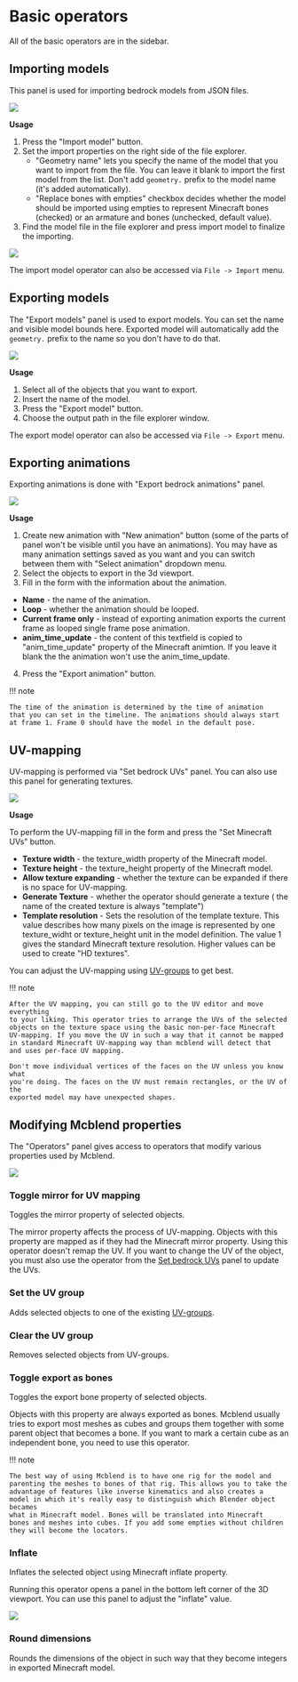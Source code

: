 # Basic operators

All of the basic operators are in the sidebar.

## Importing models

This panel is used for importing bedrock models from JSON files.

![](../img/import_model_panel.png)

__Usage__

1. Press the "Import model" button.
2. Set the import properties on the right side of the file explorer.
    - "Geometry name" lets you specify the name of the model that you want
      to import from the file. You can leave it blank to import the first
      model from the list. Don't add `geometry.` prefix to the model name
      (it's added automatically).
    - "Replace bones with empties" checkbox decides whether the model should
      be imported using empties to represent Minecraft bones (checked) or an
      armature and bones (unchecked, default value).
3. Find the model file in the file explorer and press import model to finalize
  the importing.

![](../img/import_model_file_explorer.png)

The import model operator can also be accessed via `File -> Import` menu.


## Exporting models

The "Export models" panel is used to export models. You can set the
name and visible model bounds here. Exported model will automatically add
the `geometry.` prefix to the name so you don't have to do that.

![](../img/export_model_panel.png)

__Usage__

1. Select all of the objects that you want to export.
2. Insert the name of the model.
3. Press the "Export model" button.
4. Choose the output path in the file explorer window.

The export model operator can also be accessed via `File -> Export` menu.

## Exporting animations

Exporting animations is done with "Export bedrock animations" panel.

![](../img/export_animation_panel.png)

__Usage__

1. Create new animation with "New animation" button (some of the parts of
  panel won't be visible until you have an animations). You may have as
  many animation settings saved as you want and you can switch between them
  with "Select animation" dropdown menu.
2. Select the objects to export in the 3d viewport.
3. Fill in the form with the information about the animation.
  - **Name** - the name of the animation.
  - **Loop** - whether the animation should be looped.
  - **Current frame only** - instead of exporting animation exports the
    current frame as looped single frame pose animation.
  - **anim_time_update** - the content of this textfield is copied to
    "anim_time_update" property of the Minecraft animtion. If you leave it
    blank the the animation won't use the anim_time_update.
4. Press the "Export animation" button.


!!! note

    The time of the animation is determined by the time of animation
    that you can set in the timeline. The animations should always start
    at frame 1. Frame 0 should have the model in the default pose.


## UV-mapping

UV-mapping is performed via "Set bedrock UVs" panel. You can also use this
panel for generating textures.

![](../img/set_bedrock_uvs_panel.png)

__Usage__

To perform the UV-mapping fill in the form and press the "Set Minecraft
UVs" button.

- **Texture width** - the texture_width property of the Minecraft model.
- **Texture height** - the texture_height property of the Minecraft model.
- **Allow texture expanding** - whether the texture can be expanded if there
  is no space for UV-mapping.
- **Generate Texture** - whether the operator should generate a texture (
  the name of the created texture is always "template")
- **Template resolution** - Sets the resolution of the template texture. This
  value describes how many pixels on the image is represented by one
  texture_widht or texture_height unit in the model definition. The value 1
  gives the standard Minecraft texture resolution. Higher values can be used
  to create "HD textures".

You can adjust the UV-mapping using [UV-groups](../uv_groups/) to get best.

!!! note

    After the UV mapping, you can still go to the UV editor and move everything
    to your liking. This operator tries to arrange the UVs of the selected
    objects on the texture space using the basic non-per-face Minecraft
    UV-mapping. If you move the UV in such a way that it cannot be mapped
    in standard Minecraft UV-mapping way than mcblend will detect that
    and uses per-face UV mapping.

    Don't move individual vertices of the faces on the UV unless you know what
    you're doing. The faces on the UV must remain rectangles, or the UV of the
    exported model may have unexpected shapes.

## Modifying Mcblend properties

The "Operators" panel gives access to operators that modify various
properties used by Mcblend.

![](../img/operators_panel.png)

### Toggle mirror for UV mapping
Toggles the mirror property of selected
objects.

The mirror property affects the process of UV-mapping. Objects with
this property are mapped as if they had the Minecraft mirror property.
Using this operator doesn't remap the UV. If you want to change
the UV of the object, you must also use the operator from the
[Set bedrock UVs](#uv-mapping) panel to update the UVs.
### Set the UV group
Adds selected objects to one of the existing [UV-groups](../uv_groups).
### Clear the UV group
Removes selected objects from UV-groups.
### Toggle export as bones
Toggles the export bone property of selected objects.

Objects with this property are always exported as bones. Mcblend usually tries
to export most meshes as cubes and groups them together with some parent
object that becomes a bone. If you want to mark a certain cube as an
independent bone, you need to use this operator.

!!! note

    The best way of using Mcblend is to have one rig for the model and
    parenting the meshes to bones of that rig. This allows you to take the
    advantage of features like inverse kinematics and also creates a
    model in which it's really easy to distinguish which Blender object becames
    what in Minecraft model. Bones will be translated into Minecraft
    bones and meshes into cubes. If you add some empties without children
    they will become the locators.

### Inflate
Inflates the selected object using Minecraft inflate property.

Running this operator opens a panel in the bottom left corner of the 3D
viewport. You can use this panel to adjust the "inflate" value.

![](../img/inflate_redo_panel.png)

### Round dimensions
Rounds the dimensions of the object in such way that
they become integers in exported Minecraft model.
